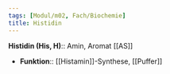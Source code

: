 ```yaml
---
tags: [Modul/m02, Fach/Biochemie]
title: Histidin
---
```

**Histidin (His, H)**:: Amin, Aromat [[AS]]
- **Funktion**:: [[Histamin]]-Synthese, [[Puffer]]